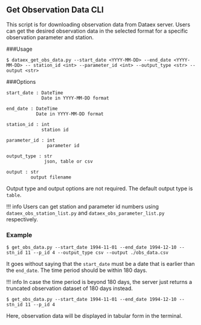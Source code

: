 ## Get Observation Data CLI

This script is for downloading observation data from Dataex server. 
Users can get the desired observation data in the selected format for a specific observation parameter and station.

###Usage
```
$ dataex_get_obs_data.py --start_date <YYYY-MM-DD> --end_date <YYYY-MM-DD> -- station_id <int> --parameter_id <int> --output_type <str> --output <str>
```

###Options
```
start_date : DateTime
             Date in YYYY-MM-DD format
        
end_date : DateTime
           Date in YYYY-MM-DD format
               
station_id : int
             station id
            
parameter_id : int 
               parameter id     

output_type : str
              json, table or csv       

output : str
         output filename
```

Output type and output options are not required. The default output type is `table`. 

!!! info
    Users can get station and parameter id numbers using `dataex_obs_station_list.py` and `dataex_obs_parameter_list.py` respectively.


### Example

```
$ get_obs_data.py --start_date 1994-11-01 --end_date 1994-12-10 -- stn_id 11 --p_id 4 --output_type csv --output ./obs_data.csv
```

It goes without saying that the `start_date` must be a date that is earlier than the `end_date`. The time period should be within 180 days. 

!!! info 
    In case the time period is beyond 180 days, the server just returns a truncated observation dataset of 180 days instead.

```
$ get_obs_data.py --start_date 1994-11-01 --end_date 1994-12-10 -- stn_id 11 --p_id 4
```
Here, observation data will be displayed in tabular form in the terminal.
